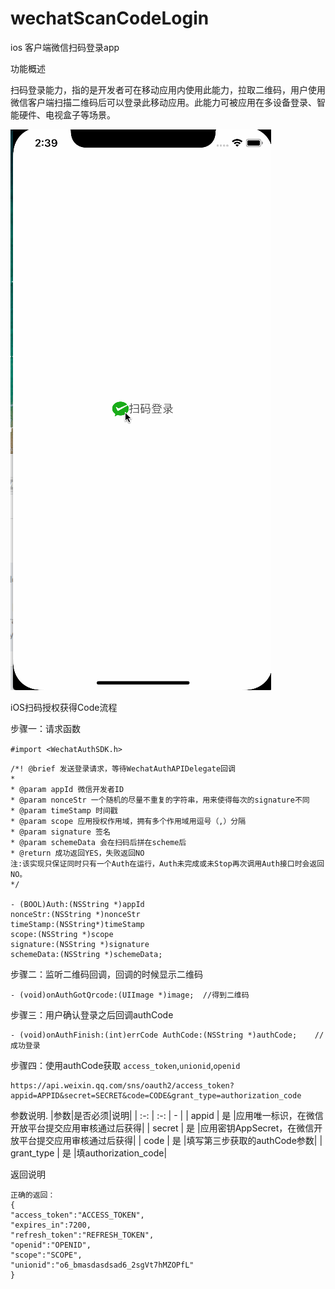 # wechatScanCodeLogin
ios 客户端微信扫码登录app

功能概述

扫码登录能力，指的是开发者可在移动应用内使用此能力，拉取二维码，用户使用微信客户端扫描二维码后可以登录此移动应用。此能力可被应用在多设备登录、智能硬件、电视盒子等场景。


![image](image/scanlogin.gif)

iOS扫码授权获得Code流程

步骤一：请求函数

``#import <WechatAuthSDK.h>``
```
/*! @brief 发送登录请求，等待WechatAuthAPIDelegate回调
*
* @param appId 微信开发者ID
* @param nonceStr 一个随机的尽量不重复的字符串，用来使得每次的signature不同
* @param timeStamp 时间戳
* @param scope 应用授权作用域，拥有多个作用域用逗号（,）分隔
* @param signature 签名
* @param schemeData 会在扫码后拼在scheme后
* @return 成功返回YES，失败返回NO
注:该实现只保证同时只有一个Auth在运行，Auth未完成或未Stop再次调用Auth接口时会返回NO。
*/

- (BOOL)Auth:(NSString *)appId
nonceStr:(NSString *)nonceStr
timeStamp:(NSString*)timeStamp
scope:(NSString *)scope
signature:(NSString *)signature
schemeData:(NSString *)schemeData;

```

步骤二：监听二维码回调，回调的时候显示二维码

```
- (void)onAuthGotQrcode:(UIImage *)image;  //得到二维码
```

步骤三：用户确认登录之后回调authCode


```
- (void)onAuthFinish:(int)errCode AuthCode:(NSString *)authCode;    //成功登录
```

步骤四：使用authCode获取 ``access_token``,``unionid``,``openid``

```
https://api.weixin.qq.com/sns/oauth2/access_token?appid=APPID&secret=SECRET&code=CODE&grant_type=authorization_code
```

参数说明.
|参数|是否必须|说明|
| :-: | :-: | - |
| appid | 是 |应用唯一标识，在微信开放平台提交应用审核通过后获得|
| secret | 是 |应用密钥AppSecret，在微信开放平台提交应用审核通过后获得|
| code | 是 |填写第三步获取的authCode参数|
| grant_type | 是 |填authorization_code|

返回说明

```
正确的返回：
{
"access_token":"ACCESS_TOKEN",
"expires_in":7200,
"refresh_token":"REFRESH_TOKEN",
"openid":"OPENID",
"scope":"SCOPE",
"unionid":"o6_bmasdasdsad6_2sgVt7hMZOPfL"
}
```
